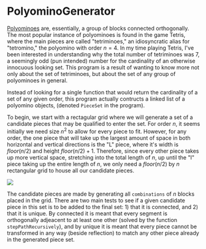 # PolyominoGenerator
 
[Polyominoes](https://en.wikipedia.org/wiki/Polyomino) are, essentially, a group of blocks connected orthogonally. The most popular instance of polyominoes is found in the game Tetris, where the main pieces are called "tetriminoes," an idiosyncratic alias for "tetromino," the polyomino with order $n = 4$. In my time playing Tetris, I've been interested in understanding why the total number of tetriminoes was 7, a seemingly odd (pun intended) number for the cardinality of an otherwise innocuous looking set. This program is a result of wanting to know more not only about the set of tetriminoes, but about the set of any group of polyominoes in general.

Instead of looking for a single function that would return the cardinality of a set of any given order, this program actually contructs a linked list of a polyomino objects, (denoted ```PieceSet``` in the program).

To begin, we start with a rectagular grid where we will generate a set of a candidate pieces that may be qualified to enter the set. For order $n$, it seems initially we need size $n^2$ to allow for every piece to fit. However, for any order, the one piece that will take up the largest amount of space in both horizontal and vertical directions is the "L" piece, where it's width is $floor(n/2)$ and height $floor(n/2) + 1$. Therefore, since every other piece takes up more vertical space, stretching into the total length of $n$, up until the "I" piece taking up the entire length of $n$, we only need a $floor(n/2)$ by $n$ rectangular grid to house all our candidate pieces.

![][grid]

The candidate pieces are made by generating all ```combinations``` of $n$ blocks placed in the grid. There are two main tests to see if a given candidate piece in this set is to be added to the final set: 1) that it is connected, and 2) that it is unique. By connected it is meant that every segment is orthogonally adjeacent to at least one other (solved by the function ```stepPathRecursively```), and by unique it is meant that every piece cannot be transformed in any way (beside reflection) to match any other piece already in the generated piece set.

[grid]: MaximumGridSizePoly.jpg
